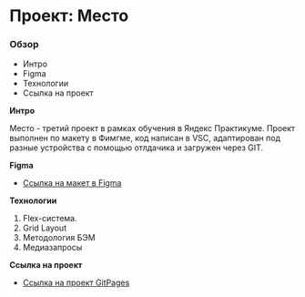 # Проект: Место

### Обзор
* Интро
* Figma
* Технологии
* Ссылка на проект

**Интро**

Место - третий проект в рамках обучения в Яндекс Практикуме.
Проект выполнен по макету в Фимгме, код написан в VSC, адаптирован под разные
устройства с помощью отлдачика и загружен через GIT.

**Figma**

* [Ссылка на макет в Figma](https://www.figma.com/file/2cn9N9jSkmxD84oJik7xL7/JavaScript.-Sprint-4?node-id=0%3A1)

**Технологии**

1. Flex-система.
2. Grid Layout
3. Методология БЭМ
4. Медиазапросы

**Ссылка на проект**
* [Ссылка на проект GitPages](https://margaritashakhovaa.github.io/mesto-project/index.html)

